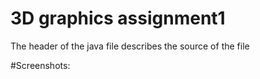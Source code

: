 # 3D graphics assignment1


The header of the java file describes the source of the file


#Screenshots:
